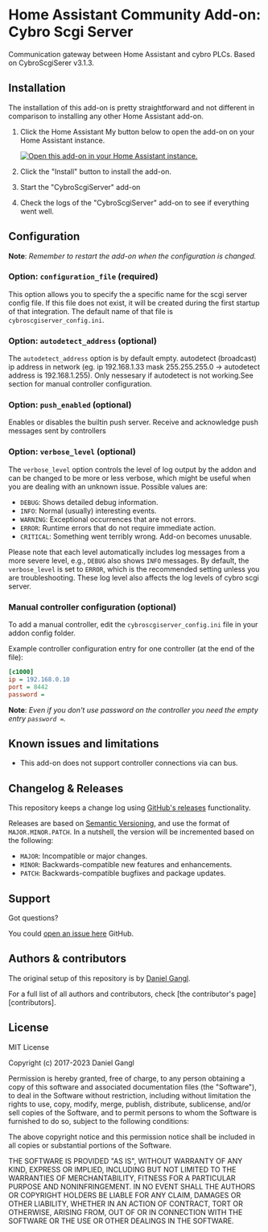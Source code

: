 # Home Assistant Community Add-on: Cybro Scgi Server

Communication gateway between Home Assistant and cybro PLCs.
Based on CybroScgiSerer v3.1.3.

## Installation

The installation of this add-on is pretty straightforward and not different in
comparison to installing any other Home Assistant add-on.

1. Click the Home Assistant My button below to open the add-on on your Home
   Assistant instance.

   [![Open this add-on in your Home Assistant instance.][addon-badge]][addon]

1. Click the "Install" button to install the add-on.
1. Start the "CybroScgiServer" add-on
1. Check the logs of the "CybroScgiServer" add-on to see if everything went well.

## Configuration

**Note**: _Remember to restart the add-on when the configuration is changed._

### Option: `configuration_file` (required)

This option allows you to specify the a specific name for the scgi server config file.
If this file does not exist, it will be created during the first startup of that integration.
The default name of that file is `cybroscgiserver_config.ini`.

### Option: `autodetect_address` (optional)

The `autodetect_address` option is by default empty.
autodetect (broadcast) ip address in network (eg. ip 192.168.1.33 mask 255.255.255.0 -> autodetect address is 192.168.1.255).
Only nessesary if autodetect is not working.See section for manual controller configuration.

### Option: `push_enabled` (optional)

Enables or disables the builtin push server.
Receive and acknowledge push messages sent by controllers

### Option: `verbose_level` (optional)

The `verbose_level` option controls the level of log output by the addon and can
be changed to be more or less verbose, which might be useful when you are
dealing with an unknown issue. Possible values are:

- `DEBUG`: Shows detailed debug information.
- `INFO`: Normal (usually) interesting events.
- `WARNING`: Exceptional occurrences that are not errors.
- `ERROR`: Runtime errors that do not require immediate action.
- `CRITICAL`: Something went terribly wrong. Add-on becomes unusable.

Please note that each level automatically includes log messages from a
more severe level, e.g., `DEBUG` also shows `INFO` messages. By default,
the `verbose_level` is set to `ERROR`, which is the recommended setting unless
you are troubleshooting.
These log level also affects the log levels of cybro scgi server.

### Manual controller configuration (optional)

To add a manual controller, edit the `cybroscgiserver_config.ini` file in your addon config folder.

Example controller configuration entry for one controller (at the end of the file):

```ini
[c1000]
ip = 192.168.0.10
port = 8442
password =
```

**Note**: _Even if you don't use password on the controller you need the empty entry `password =`._

## Known issues and limitations

- This add-on does not support controller connections via can bus.

## Changelog & Releases

This repository keeps a change log using [GitHub's releases][releases]
functionality.

Releases are based on [Semantic Versioning][semver], and use the format
of `MAJOR.MINOR.PATCH`. In a nutshell, the version will be incremented
based on the following:

- `MAJOR`: Incompatible or major changes.
- `MINOR`: Backwards-compatible new features and enhancements.
- `PATCH`: Backwards-compatible bugfixes and package updates.

## Support

Got questions?

You could [open an issue here][issue] GitHub.

## Authors & contributors

The original setup of this repository is by [Daniel Gangl][killer0071234].

For a full list of all authors and contributors,
check [the contributor's page][contributors].

## License

MIT License

Copyright (c) 2017-2023 Daniel Gangl

Permission is hereby granted, free of charge, to any person obtaining a copy
of this software and associated documentation files (the "Software"), to deal
in the Software without restriction, including without limitation the rights
to use, copy, modify, merge, publish, distribute, sublicense, and/or sell
copies of the Software, and to permit persons to whom the Software is
furnished to do so, subject to the following conditions:

The above copyright notice and this permission notice shall be included in all
copies or substantial portions of the Software.

THE SOFTWARE IS PROVIDED "AS IS", WITHOUT WARRANTY OF ANY KIND, EXPRESS OR
IMPLIED, INCLUDING BUT NOT LIMITED TO THE WARRANTIES OF MERCHANTABILITY,
FITNESS FOR A PARTICULAR PURPOSE AND NONINFRINGEMENT. IN NO EVENT SHALL THE
AUTHORS OR COPYRIGHT HOLDERS BE LIABLE FOR ANY CLAIM, DAMAGES OR OTHER
LIABILITY, WHETHER IN AN ACTION OF CONTRACT, TORT OR OTHERWISE, ARISING FROM,
OUT OF OR IN CONNECTION WITH THE SOFTWARE OR THE USE OR OTHER DEALINGS IN THE
SOFTWARE.

[addon-badge]: https://my.home-assistant.io/badges/supervisor_addon.svg
[addon]: https://my.home-assistant.io/redirect/supervisor_addon/?addon=85493909_cybroscgiserver&repository_url=https%3A%2F%2Fgithub.com%2Fkiller0071234%2Fha-addon-repository
[killer0071234]: https://github.com/killer0071234
[issue]: https://github.com/killer0071234/ha-addon-repository/issues
[releases]: hhttps://github.com/killer0071234/ha-addon-repository/releases
[semver]: http://semver.org/spec/v2.0.0.htm
